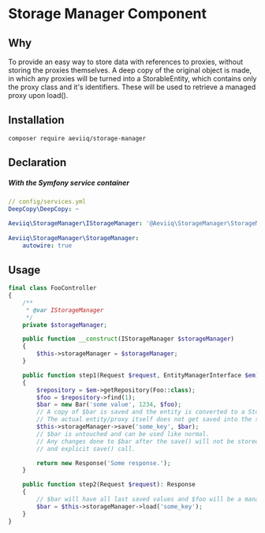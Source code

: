 # Storage Manager Component

## Why
To provide an easy way to store data with references to proxies, without
storing the proxies themselves. A deep copy of the original object is made, in which 
any proxies will be turned into a StorableEntity, which contains only the proxy class 
and it's identifiers. These will be used to retrieve a managed proxy upon load().

## Installation
```
composer require aeviiq/storage-manager
```

## Declaration
##### With the Symfony service container
```yaml
// config/services.yml
DeepCopy\DeepCopy: ~

Aeviiq\StorageManager\IStorageManager: '@Aeviiq\StorageManager\StorageManager'
    
Aeviiq\StorageManager\StorageManager:
    autowire: true
```

## Usage
```php
final class FooController
{
    /**
     * @var IStorageManager
     */
    private $storageManager;

    public function __construct(IStorageManager $storageManager)
    {
        $this->storageManager = $storageManager;
    }

    public function step1(Request $request, EntityManagerInterface $em): Response
    {
        $repository = $em->getRepository(Foo::class);
        $foo = $repository->find(1);
        $bar = new Bar('some value', 1234, $foo);
        // A copy of $bar is saved and the entity is converted to a StorableEntity.
        // The actual entity/proxy itself does not get saved into the session.
        $this->storageManager->save('some_key', $bar);
        // $bar is untouched and can be used like normal.
        // Any changes done to $bar after the save() will not be stored without
        // and explicit save() call.

        return new Response('Some response.');
    }

    public function step2(Request $request): Response
    {
        // $bar will have all last saved values and $foo will be a managed entity.
        $bar = $this->storageManager->load('some_key');
    }
}
```
